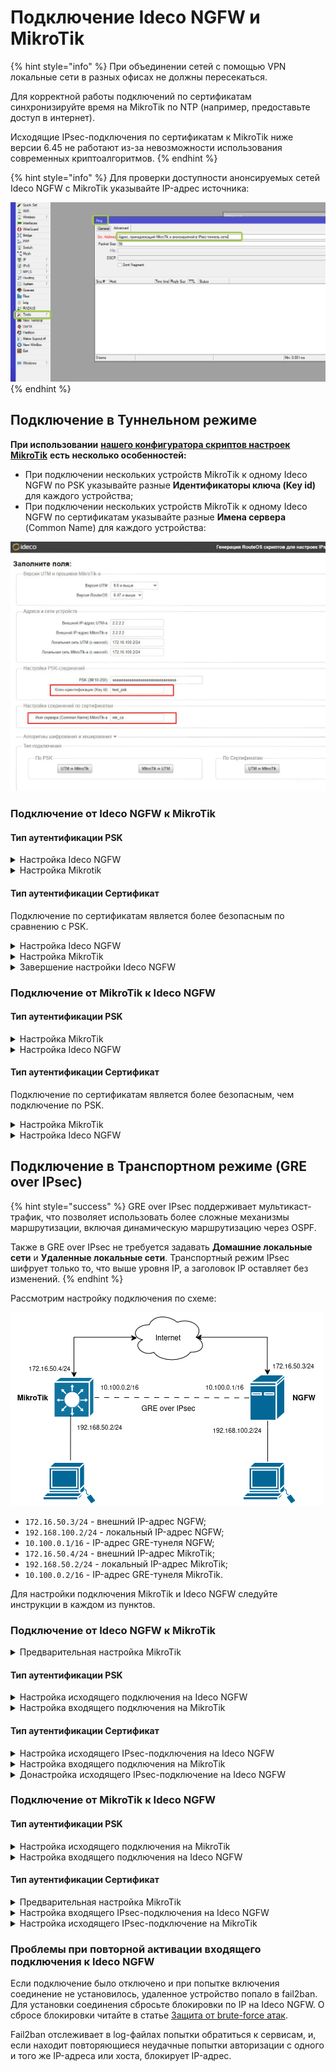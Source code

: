 # Подключение Ideco NGFW и MikroTik

{% hint style="info" %}
При объединении сетей с помощью VPN локальные сети в разных офисах не должны пересекаться.

Для корректной работы подключений по сертификатам синхронизируйте время на MikroTik по NTP (например, предоставьте доступ в интернет).

Исходящие IPsec-подключения по сертификатам к MikroTik ниже версии 6.45 не работают из-за невозможности использования современных криптоалгоритмов.
{% endhint %}

{% hint style="info" %}
Для проверки доступности анонсируемых сетей Ideco NGFW c MikroTik указывайте IP-адрес источника:

![](/.gitbook/assets/ipsec24.png)
{% endhint %}

## Подключение в Туннельном режиме

**При использовании** [**нашего конфигуратора скриптов настроек MikroTik**](https://mikrotik.ideco.ru) **есть несколько особенностей:**

* При подключении нескольких устройств MikroTik к одному Ideco NGFW по PSK указывайте разные **Идентификаторы ключа (Key id)** для каждого устройства;
* При подключении нескольких устройств MikroTik к одному Ideco NGFW по сертификатам указывайте разные **Имена сервера** (Common Name) для каждого устройства:

![](/.gitbook/assets/site-to-site-ideco-mikrotik.png)

### Подключение от Ideco NGFW к MikroTik

#### Тип аутентификации PSK

<details>

<summary>Настройка Ideco NGFW</summary>

1\. Откройте вкладку **Сервисы -> IPsec -> Исходящие подключения**, нажмите **Добавить** и заполните поля:

![](/.gitbook/assets/ipsec14.png)

  * **Название подключения** - укажите произвольное имя для подключения. Значение не должно быть длиннее 42 символов;
  * **Зона** - укажите зону для добавления IPSec-подключения;
  * **Адрес удаленного устройства** - укажите внешний IP-адрес устройства MikroTik;
  * **IP-адрес интерфейса туннеля** - укажите IP-адрес интерфейса туннеля. Поле необязательное, заполняется при настройке BGP-соседства для динамической маршрутизации и для получения статистики обмена пакетами;
  * **Удаленный IP-адрес туннеля** - укажите IP-адрес интерфейса туннеля удаленной стороны. Поле необязательное. Для получения статистики о потере пакетов, средней задержке и джиттере заполните поля **IP-адрес интерфейса туннеля** и **Удаленный IP-адрес туннеля**. Они должны находиться в одной подсети.
  * **PSK** - будет сгенерирован случайный PSK-ключ. Он потребуется для настройки подключения в MikroTik;
  * **NGFW идентификатор** - введенный ключ будет использоваться для идентификации исходящего подключения;
  * **Домашние локальные сети** - перечислите все **локальные сети NGFW**, которые будут видны противоположной стороне;
  * **Удаленные локальные сети** - перечислите все **локальные сети MikroTik**, которые будут видны противоположной стороне.

2\. После заполнения всех полей нажмите **Добавить подключение**. В списке подключений появится созданное подключение:

  ![](/.gitbook/assets/ipsec15.png)

</details>

<details>

<summary>Настройка Mikrotik</summary>

Настройку устройства MikroTik можно осуществить несколькими способами:

* GUI;
* Консоль устройства;
* Конфигурационными скриптами ([https://mikrotik.ideco.ru/](https://mikrotik.ideco.ru)).

После генерации скрипта необходимо открыть раздел **System -> Scripts**, создать скрипт, вставить в него код, сгенерированный конфигуратором, и запустить.

</details>

#### Тип аутентификации Сертификат

Подключение по сертификатам является более безопасным по сравнению с PSK.

<details>

<summary>Настройка Ideco NGFW</summary>

Сгенерируйте запрос на подпись сертификата:

1\. В Ideco NGFW откройте вкладку **Сервисы -> IPsec -> Исходящие подключения**, нажмите **Добавить** и заполните поля:

![](/.gitbook/assets/ipsec16.png)

  * **Название подключения** - укажите произвольное имя для подключения. Значение не должно быть длиннее 42 символов;
  * **Зона** - укажите зону для добавления IPsec-подключения;
  * **Адрес удаленного устройства** - укажите внешний IP-адрес MikroTik;
  * **IP-адрес интерфейса туннеля** - укажите IP-адрес интерфейса туннеля. Поле необязательное, заполняется при настройке BGP-соседства для динамической маршрутизации и для получения статистики обмена пакетами;
  * **Удаленный IP-адрес туннеля** - укажите IP-адрес интерфейса туннеля удаленной стороны. Поле необязательное. Для получения статистики о потере пакетов, средней задержке и джиттере заполните поля **IP-адрес интерфейса туннеля** и **Удаленный IP-адрес туннеля**. Они должны находиться в одной подсети.
  * **Домашние локальные сети** - перечислите все **локальные сети NGFW**, которые будут видны противоположной стороне;
  * **Удаленные локальные сети** - перечислите все **локальные сети MikroTik**, которые будут видны противоположной стороне;
  * **Запрос на подпись сертификата** - будет сгенерирован **запрос, который необходимо выслать для подписи на MikroTik**.

2\. После подписания запроса необходимо продолжить настройку подключения в Ideco NGFW.

**Не закрывайте вкладку с настройками!** При закрытии вкладки с настройками _Запрос на подпись сертификата_ изменит значение и процесс подписания файла NGFW.csr потребуется повторить.

</details>

<details>

<summary>Настройка MikroTik</summary>

На этом этапе следует настроить MikroTik, чтобы продолжить настройку NGFW.

Файл **UTM.csr**, полученный из Ideco NGFW, необходимо загрузить в файловое хранилище MikroTik:

1\. Откройте раздел **File**.

2\. Нажмите кнопку **Browse**.

3\. Выберите файл и загрузите его.

Настроить MikroTik можно:

* Через GUI;
* Через консоль устройства;
* Через конфигурационные скрипты, сгенерированные по адресу [https://mikrotik.ideco.ru/](https://mikrotik.ideco.ru).

После генерации скрипта откройте раздел **System -> Scripts**, создайте скрипт и вставьте в него код, сгенерированный конфигуратором, затем запустите.

В файловой системе MikroTik появятся два файла, которые необходимо скачать, чтобы впоследствии загрузить на NGFW:

![](/.gitbook/assets/site-to-site-ideco-mikrotik3.png)

Файл вида `cert_export_device_<случайный набор символов>.ipsec.crt` - **это подписанный сертификат NGFW**.\
Файл вида `cert_export_mk_ca.crt` - **это корневой сертификат MikroTik.**

</details>

<details>

<summary>Завершение настройки Ideco NGFW</summary>

1\. Перейдите обратно на Ideco NGFW на вкладку с настройками подключения устройства и продолжите заполнять поля:

![](/.gitbook/assets/ipsec17.png)

* **Подписанный сертификат NGFW** - загрузите подписанный в MikroTik сертификат NGFW;
* **Корневой сертификат удаленного устройства** - загрузите корневой сертификат MikroTik:

2\. Нажмите кнопку **Добавить подключение**.

</details>

### Подключение от MikroTik к Ideco NGFW

#### Тип аутентификации PSK

<details>

<summary>Настройка MikroTik</summary>

Настроить устройство MikroTik можно:

* Через GUI;
* Через консоль устройства;
* Через конфигурационные скрипты, сгенерированные по адресу [https://mikrotik.ideco.ru/](https://mikrotik.ideco.ru).

После генерации скрипта необходимо открыть раздел **System -> Scripts**, создать скрипт, вставить в него код, сгенерированный конфигуратором, и запустить.

</details>

<details>

<summary>Настройка Ideco NGFW</summary>

1\. В Ideco NGFW откройте вкладку **Сервисы -> IPsec -> Входящие подключения**, нажмите **Добавить** и заполните поля:

![](/.gitbook/assets/ipsec18.png)

  * **Название подключения** - укажите произвольное имя для подключения. Значение не должно быть длиннее 42 символов;
  * **Зона** - укажите зону для добавления IPsec-подключения;
  * **IP-адрес интерфейса туннеля** - укажите IP-адрес интерфейса туннеля. Поле необязательное, заполняется при настройке BGP-соседства для динамической маршрутизации и для получения статистики обмена пакетами;
  * **Удаленный IP-адрес туннеля** - укажите IP-адрес интерфейса туннеля удаленной стороны. Поле необязательное. Для получения статистики о потере пакетов, средней задержке и джиттере заполните поля **IP-адрес интерфейса туннеля** и **Удаленный IP-адрес туннеля**. Они должны находиться в одной подсети.
  * **PSK** - вставьте PSK-ключ, полученный от MikroTik;
  * **Идентификатор удаленной стороны** - вставьте идентификатор MikroTik (параметр Key ID в `/ip ipsec peers`);
  * **Домашние локальные сети** - перечислите все **локальные сети NGFW**, которые будут видны противоположной стороне;
  * **Удаленные локальные сети** - перечислите все локальные сети MikroTik, которые будут видны противоположной стороне.

2\. Нажмите кнопку **Добавить подключение**.

</details>

#### Тип аутентификации Сертификат

Подключение по сертификатам является более безопасным, чем подключение по PSK.

<details>

<summary>Настройка MikroTik</summary>

Настроить MikroTik можно:

* Через GUI;
* Через консоль устройства;
* Через конфигурационные скрипты, сгенерированные по адресу [https://mikrotik.ideco.ru/](https://mikrotik.ideco.ru).

После генерации скрипта необходимо открыть раздел **System -> Scripts**, создать скрипт, вставить в него код, сгенерированный конфигуратором, и запустить его.

Конфигуратором генерируется два скрипта, потому в MikroTik также создайте два скрипта.

Перед настройкой необходимо запустить первый скрипт. В файловом хранилище MikroTik появятся два файла, которые необходимо скачать, они требуются для дальнейшей настройки:

![](/.gitbook/assets/site-to-site-ideco-mikrotik4.png)

* Файл `certificate-request.pem` - **запрос на подпись сертификата**;
* Файл `certificate-request_key.pem` - **приватный ключ**.

Далее переходим к настройке Ideco NGFW.

</details>

<details>

<summary>Настройка Ideco NGFW</summary>

1\. В Ideco NGFW откройте вкладку **Сервисы -> IPsec -> Входящие подключения**, нажмите **Добавить** и заполните поля:

![](/.gitbook/assets/ipsec19.png)


  * **Название подключения** - укажите произвольное имя для подключения. Значение не должно быть длиннее 42 символов;
  * **Зона** - укажите зону, в которую требуется добавить IPsec-подключение;
  * **IP-адрес интерфейса туннеля** - укажите IP-адрес интерфейса туннеля. Поле необязательное, заполняется при настройке BGP-соседства для динамической маршрутизации и для получения статистики обмена пакетами;
  * **Удаленный IP-адрес туннеля** - укажите IP-адрес интерфейса туннеля удаленной стороны. Поле необязательное. Для получения статистики о потере пакетов, средней задержке и джиттере заполните поля **IP-адрес интерфейса туннеля** и **Удаленный IP-адрес туннеля**. Они должны находиться в одной подсети.
  * **Запрос на подпись сертификата** - загрузите запрос на подпись, **полученный от MikroTik**;
  * **Домашние локальные сети** - необходимо перечислить все локальные сети NGFW, которые будут доступны в IPsec-подключении, т. е. будут видны противоположной стороне.

2\. Нажмите кнопку **Добавить подключение**. Нажмите на кнопку редактирования соединения (![](/.gitbook/assets/icon-edit.png)), чтобы продолжить настройку.

3\. Скачайте файлы, которые находятся в полях **Корневой сертификат NGFW** и **Подписанный сертификат устройства**, для их последующего использования в MikroTik:

  ![](/.gitbook/assets/ipsec21.png)

</details>

## Подключение в Транспортном режиме (GRE over IPsec)

{% hint style="success" %}
GRE over IPsec поддерживает мультикаст-трафик, что позволяет использовать более сложные механизмы маршрутизации, включая динамическую маршрутизацию через OSPF.

Также в GRE over IPsec не требуется задавать **Домашние локальные сети** и **Удаленные локальные сети**. Транспортный режим IPsec шифрует только то, что выше уровня IP, а заголовок IP оставляет без изменений.
{% endhint %}

Рассмотрим настройку подключения по схеме:

![](/.gitbook/assets/site-to-site-ideco-mikrotik5.png)

* `172.16.50.3/24` - внешний IP-адрес NGFW;
* `192.168.100.2/24` - локальный IP-адрес NGFW;
* `10.100.0.1/16` - IP-адрес GRE-тунеля NGFW;
* `172.16.50.4/24` - внешний IP-адрес MikroTik;
* `192.168.50.2/24` - локальный IP-адрес MikroTik;
* `10.100.0.2/16` - IP-адрес GRE-тунеля MikroTik.

Для настройки подключения MikroTik и Ideco NGFW следуйте инструкции в каждом из пунктов.

### Подключение от Ideco NGFW к MikroTik

<details>

<summary>Предварительная настройка MikroTik</summary>

1\. Настройте на MikroTik IP-адреса:

```
/ip address add address=172.16.50.4/24 interface=ether1 network=172.16.50.0
/ip address add address=192.168.50.2/24 interface=ether2 network=192.168.50.0
```

2\. Создайте GRE-интерфейс и назначьте ему IP-адрес:

```
/interface gre add allow-fast-path=no local-address=172.16.50.4 name=gre-tunnel1 remote-address=172.16.50.3
/ip address add address=10.100.0.2/16 interface=gre-tunnel1 network=10.100.0.0
```

</details>

#### Тип аутентификации PSK

<details>

<summary>Настройка исходящего подключения на Ideco NGFW</summary>

Заполните поля:

![](/.gitbook/assets/ipsec.png)

* **Название подключения** - укажите произвольное имя для подключения. Значение не должно быть длиннее 42 символов;
* **Зона** - укажите зону для добавления IPSec-подключения;
* **Режим работы** - выберите **Транспортный** режим;
* **Адрес удаленного устройства** - укажите внешний IP-адрес устройства MikroTik;
* **IP-адрес интерфейса туннеля** - укажите IP-адрес интерфейса GRE-туннеля NGFW;
* **Удаленный IP-адрес туннеля** - укажите IP-адрес интерфейса GRE-туннеля MikroTik. Поле необязательное и заполняется для получения статистики о потере пакетов, средней задержке и джиттере. **IP-адрес интерфейса туннеля** и **Удаленный IP-адрес туннеля** должны находиться в одной подсети;
* **Интерфейс** - выберите внешний интерфейс NGFW;
* **Тип аутентификации** - выберите **PSK**;
* **PSK-ключ** - будет сгенерирован случайный PSK-ключ. Он потребуется для настройки подключения в MikroTik;
* **Тип идентификатора** - выберите **keyid**;
* **NGFW идентификатор** - введенный ключ будет использоваться для идентификации исходящего подключения.

</details>

<details>

<summary>Настройка входящего подключения на MikroTik</summary>

Настройте IPsec-подключение со стороны MikroTik:

```
/ip ipsec profile add dh-group=modp4096 enc-algorithm=aes-256 hash-algorithm=sha256 name=from_192.168.100.0/24

/ip ipsec proposal add auth-algorithms=sha256 comment=from_192.168.100.0/24 enc-algorithms=aes-256-cbc name=172.16.50.3 pfs-group=modp4096

/ip ipsec peer add address=172.16.50.3/32 comment=from_192.168.100.0/24 exchange-mode=ike2 name=from_192.168.100.0/24 passive=yes profile=from_192.168.100.0/24

/ip ipsec identity add comment=from_192.168.100.0/24 peer=from_192.168.100.0/24 secret="<Сгенерированный NGFW PSK-ключ>"

/ip ipsec policy add dst-address=172.16.50.3/32 peer=from_192.168.100.0/24 proposal=172.16.50.3 protocol=gre src-address=172.16.50.4/32
```

</details>

#### Тип аутентификации Сертификат

<details>

<summary>Настройка исходящего IPsec-подключения на Ideco NGFW</summary>

1\. Перейдите в раздел **IPsec -> Исходящие подключения** и нажмите **Добавить**.

2\. Заполните поля:

  ![](/.gitbook/assets/ipsec3.png)

  * **Название подключения** - укажите произвольное имя для подключения. Значение не должно быть длиннее 42 символов;
  * **Зона** - укажите зону для добавления IPSec-подключения;
  * **Режим работы** - выберите **Транспортный** режим;
  * **Адрес удаленного устройства** - укажите внешний IP-адрес устройства MikroTik;
  * **IP-адрес интерфейса туннеля** - укажите IP-адрес интерфейса GRE-туннеля NGFW;
  * **Удаленный IP-адрес туннеля** - укажите IP-адрес интерфейса GRE-туннеля MikroTik. Поле необязательное и заполняется для получения статистики о потере пакетов, средней задержке и джиттере. **IP-адрес интерфейса туннеля** и **Удаленный IP-адрес туннеля** должны находиться в одной подсети;
  * **Интерфейс** - выберите интерфейс NGFW;
  * **Режим работы** - выберите **Транспортный** режим;
  * **Тип аутентификации** - выберите **Сертификат**.

3\. Загрузите **Запрос на подпись сертификата**.

4\. Не закрывая форму создания исходящего подключения NGFW, перейдите к настройке Mikrotik.

</details>

<details>

<summary>Настройка входящего подключения на MikroTik</summary>

1\. Загрузите скачанный ранее файл с **Запросом на подпись сертификата** (`NGFW.crt`) на MikroTik через WinBox или по ssh.

2\. Создайте корневой сертификат MikroTik:

```
/certificate add common-name=mk_ca name=mk_ca_template key-usage=key-cert-sign,crl-sign,digital-signature,content-commitment
/certificate sign mk_ca_template ca-crl-host=172.16.50.4 name=mk_ca
```

3\. Подпишите сертификат Ideco NGFW и сделайте его доверенным:

```
/certificate sign-certificate-request file-name=UTM.csr ca=mk_ca
/certificate set [find name~"^device_.+\\.ipsec\$"] trusted=yes
```

4\. Экспортируйте корневой сертификат MikroTik и подписанный сертификат NGFW в формат `.pem`:

```
/certificate export-certificate mk_ca type=pem
/certificate export-certificate [find name~"^device_.+\\.ipsec\$"] type=pem
```

5\. Загрузите с MikroTik корневой сертификат MikroTik и подписанный сертификат NGFW через WinBox или по ssh. Названия файлов содержат `cert_export`.

6\. Настройте входящее IPsec-соединение на MikroTik:

```
/ip ipsec profile add name=from_192.168.100.0/24 hash-algorithm=sha256 enc-algorithm=aes-256 dh-group=modp4096 dpd-interval=120s dpd-maximum-failures=5

/ip ipsec peer add name=from_192.168.100.0/24 address=172.16.50.3/32 profile=from_192.168.100.0/24 exchange-mode=ike2 passive=yes comment=from_192.168.100.0/24

/ip ipsec identity add peer=from_192.168.100.0/24 auth-method=digital-signature certificate=mk_ca remote-certificate=[: put [/certificate get [/certificate find name~"^device_.+\\.ipsec\$"] name]] comment=from_192.168.100.0/24

/ip ipsec proposal add name=172.16.50.3 enc-algorithms=aes-256-cbc auth-algorithms=sha256 pfs-group=modp4096 comment=from_192.168.100.0/24

/ip ipsec policy add dst-address=172.16.50.3/32 peer=from_192.168.100.0/24 proposal=172.16.50.3 protocol=gre src-address=172.16.50.4/32
```

</details>

<details>

<summary>Донастройка исходящего IPsec-подключение на Ideco NGFW</summary>

Вернитесь к форме создания исходящего IPsec-соединения на Ideco NGFW.

1\. Загрузите скачанные ранее файлы **Корневого сертификата MikroTik** (`cert_export_mk_ca.crt`) и **Подписанный сертификат NGFW** (`cert_export_device_53c34ddc6d584d938f2098eae838e6ff.ipsec.crt`) в поля **Корневой сертификат удаленного устройства** и **Подписанный сертификат NGFW** соответственно.

2\. Нажмите **Сохранить**.

</details>

### Подключение от MikroTik к Ideco NGFW  

#### Тип аутентификации PSK

<details>

<summary>Настройка исходящего подключения на MikroTik</summary>

1\. Настройте на MikroTik IP-адреса:

```
/ip address add address=172.16.50.4/24 interface=ether1 network=172.16.50.0
/ip address add address=192.168.50.2/24 interface=ether2 network=192.168.50.0
```

2\. Создайте GRE-интерфейс и назначьте ему IP-адрес:

```
/interface gre add allow-fast-path=no local-address=172.16.50.4 name=gre-tunnel1 remote-address=172.16.50.3
/ip address add address=10.100.0.2/16 interface=gre-tunnel1 network=10.100.0.0
```

3\. Настройте IPsec-подключение со стороны MikroTik:

```
/ip ipsec profile add dh-group=modp4096 enc-algorithm=aes-256 hash-algorithm=sha256 name=to_192.168.100.0/24

/ip ipsec proposal add auth-algorithms=sha256 comment=to_192.168.100.0/24 enc-algorithms=aes-256-cbc name=172.16.50.3 pfs-group=modp4096

/ip ipsec peer add address=172.16.50.3/32 comment=to_192.168.100.0/24 exchange-mode=ike2 name=to_192.168.100.0/24 profile=to_192.168.100.0/24

/ip ipsec identity add comment=to_192.168.100.0/24 peer=to_192.168.100.0/24 my-id=key-id:"test_psk" secret="<PSK-ключ>"

/ip ipsec policy add dst-address=172.16.50.3/32 peer=to_192.168.100.0/24 proposal=172.16.50.3 protocol=gre src-address=172.16.50.4/32
```

</details>

<details>

<summary>Настройка входящего подключения на Ideco NGFW</summary>

Заполните поля:

![](/.gitbook/assets/ipsec1.png)

* **Название подключения** - укажите произвольное имя для подключения. Значение не должно быть длиннее 42 символов;
* **Зона** - укажите зону для добавления IPSec-подключения;
* **Режим работы** - выберите **Транспортный** режим;
* **IP-адрес интерфейса туннеля** - укажите IP-адрес интерфейса GRE-туннеля NGFW;
* **Удаленный IP-адрес туннеля** - укажите IP-адрес интерфейса GRE-туннеля MikroTik. Поле необязательное и заполняется для получения статистики о потере пакетов, средней задержке и джиттере. **IP-адрес интерфейса туннеля** и **Удаленный IP-адрес туннеля** должны находиться в одной подсети;
* **Тип аутентификации** - выберите **PSK**;
* **PSK-ключ** - введите PSK-ключ, указанный при настройке исходящего подключения в MikroTik;
* **Тип идентификатора** - выберите **keyid**;
* **NGFW идентификатор** - введите **key-id**, использованный при настройке исходящего подключения в MikroTik.

</details>

#### Тип аутентификации Сертификат

<details>

<summary>Предварительная настройка MikroTik</summary>

1\. Настройте на MikroTik IP-адреса:

```
/ip address add address=172.16.50.4/24 interface=ether1 network=172.16.50.0
/ip address add address=192.168.50.2/24 interface=ether2 network=192.168.50.0
```

2\. Создайте GRE-интерфейс и назначьте ему IP-адрес:

```
/interface gre add allow-fast-path=no local-address=172.16.50.4 name=gre-tunnel1 remote-address=172.16.50.3
/ip address add address=10.100.0.2/16 interface=gre-tunnel1 network=10.100.0.0
```

3\. Сгенерируйте запрос на подпись сертификата:

```
/certificate add name=mk_ca common-name=mk_ca key-usage=digital-signature,content-commitment
/certificate create-certificate-request key-passphrase="" template=mk_ca
```

4\. Загрузите файл `certificate-request.pem` c MikroTik через WinBox или по ssh.

</details>

<details>

<summary>Настройка входящего IPsec-подключения на Ideco NGFW</summary>

1\. Перейдите в раздел **IPsec -> Входящие подключения** и нажмите **Добавить**.

2\. Заполните поля:

  ![](/.gitbook/assets/ipsec2.png)

  * **Название подключения** - укажите произвольное имя для подключения. Значение не должно быть длиннее 42 символов;
  * **Зона** - укажите зону для добавления IPSec-подключения;
  * **Режим работы** - выберите **Транспортный** режим;
  * **IP-адрес интерфейса туннеля** - укажите IP-адрес интерфейса GRE-туннеля NGFW;
  * **Удаленный IP-адрес туннеля** - укажите IP-адрес интерфейса GRE-туннеля MikroTik. Поле необязательное и заполняется для получения статистики о потере пакетов, средней задержке и джиттере. **IP-адрес интерфейса туннеля** и **Удаленный IP-адрес туннеля** должны находиться в одной подсети;
  * **Тип аутентификации** - выберите **Сертификат**.

3\. Загрузите скачанный ранее с MikroTik файл `certificate-request.pem` в поле **Запрос на подпись сертификата**.

4\. Нажмите **Сохранить**.

5\. Откройте созданное IPsec-соединение, нажав на ![](/.gitbook/assets/icon-edit.png) и загрузите файлы **Корневого сертификата NGFW** (`NGFW.crt`) и **Подписанный сертификат устройства** (`device.crt`).

</details>

<details>

<summary>Настройка исходящего IPsec-подключение на MikroTik</summary>

1\. Загрузите на MikroTik скачанные ранее файлы **Корневого сертификата NGFW** (`NGFW.crt`) и **Подписанный сертификат устройства** (`device.crt`) через WinBox или по ssh.

2\. Импортируйте сертификаты:

```
/certificate import file-name=NGFW.crt passphrase=""
/certificate import file-name=device.crt passphrase=""
/certificate import file-name=certificate-request_key.pem passphrase=""
```

3\. Настройте IPsec-соединение:

```
/ip ipsec profile add dh-group=modp4096 enc-algorithm=aes-256 hash-algorithm=sha256 name=to_192.168.100.0/24 dpd-interval=120s dpd-maximum-failures=5

/ip ipsec peer add address=172.16.50.3/32 comment=to_192.168.100.0/24 exchange-mode=ike2 name=to_192.168.100.0/24 profile=to_192.168.100.0/24

/ip ipsec identity add comment=to_192.168.100.0/24 peer=to_192.168.100.0/24 auth-method=digital-signature certificate=device.crt_0 remote-certificate=NGFW.crt_0

/ip ipsec proposal add auth-algorithms=sha256 comment=to_192.168.100.0/24 enc-algorithms=aes-256-cbc name=172.16.50.3 pfs-group=modp4096

/ip ipsec policy add dst-address=172.16.50.3/32 peer=to_192.168.100.0/24 proposal=172.16.50.3 protocol=gre src-address=172.16.50.4/32
```

</details>

### Проблемы при повторной активации входящего подключения к Ideco NGFW

Если подключение было отключено и при попытке включения соединение не установилось, удаленное устройство попало в fail2ban. Для установки соединения сбросьте блокировки по IP на Ideco NGFW. О сбросе блокировки читайте в статье [Защита от brute-force атак](/settings/reports/logs.md#защита-от-brute-force-атак).

Fail2ban отслеживает в log-файлах попытки обратиться к сервисам, и, если находит повторяющиеся неудачные попытки авторизации с одного и того же IP-адреса или хоста, блокирует IP-адрес.